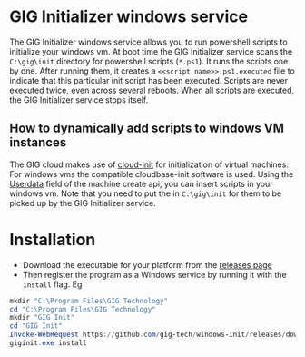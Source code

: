 # GIG Initializer windows service

The GIG Initializer windows service allows you to run powershell scripts to initialize your windows vm. At boot time the GIG Initializer service scans the `C:\gig\init` directory for powershell scripts (`*.ps1`). It runs the scripts one by one. After running them, it creates a `<<script name>>.ps1.executed` file to indicate that this particular init script has been executed. Scripts are never executed twice, even across several reboots. When all scripts are executed, the GIG Initializer service stops itself.

## How to dynamically add scripts to windows VM instances

The GIG cloud makes use of [cloud-init](https://cloudinit.readthedocs.io/en/latest/) for initialization of virtual machines. For windows vms the compatible cloudbase-init software is used. Using the [Userdata](https://cloudbase-init.readthedocs.io/en/latest/userdata.html#cloud-config) field of the machine create api, you can insert scripts in your windows vm. Note that you need to put the in `C:\gig\init` for them to be picked up by the GIG Initializer service.

# Installation

- Download the executable for your platform from the [releases page](https://github.com/gig-tech/windows-init/releases)
- Then register the program as a Windows service by running it with the `install` flag. Eg
```powershell
mkdir "C:\Program Files\GIG Technology"
cd "C:\Program Files\GIG Technology"
mkdir "GIG Init"
cd "GIG Init"
Invoke-WebRequest https://github.com/gig-tech/windows-init/releases/download/v1.0.0-beta2/giginit-x64.exe -OutFile giginit.exe
giginit.exe install
```
